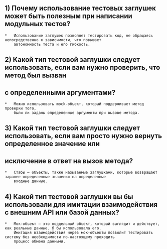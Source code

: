 ## 1) Почему использование тестовых заглушек может быть полезным при написании модульных тестов?

    *   Использование заглушек позволяет тестировать код, не обращаясь непосредственно к зависимости, что повышает 
        автономность теста и его гибкость.

## 2) Какой тип тестовой заглушки следует использовать, если вам нужно проверить, что метод был вызван
## с определенными аргументами?

    *   Можно использовать mock-объект, который поддерживает метод проверки того, 
        были ли заданы определенные аргументы при вызове метода.

## 3) Какой тип тестовой заглушки следует использовать, если вам просто нужно вернуть определенное значение или 
## исключение в ответ на вызов метода?

    *   Стабы — объекты, также называемые заглушками, которые возвращают заранее определенные значения на определенные 
        входные данные.

## 4) Какой тип тестовой заглушки вы бы использовали для имитации взаимодействия с внешним API или базой данных?

    *   Мок-объект — это поддельный объект, который выглядит и действует, как реальные данные. Я бы использовала его.
        Имитация взаимодействия через мок-объекты позволит тестировать систему без необходимости по-настоящему проходить 
        процесс обмена данными.
